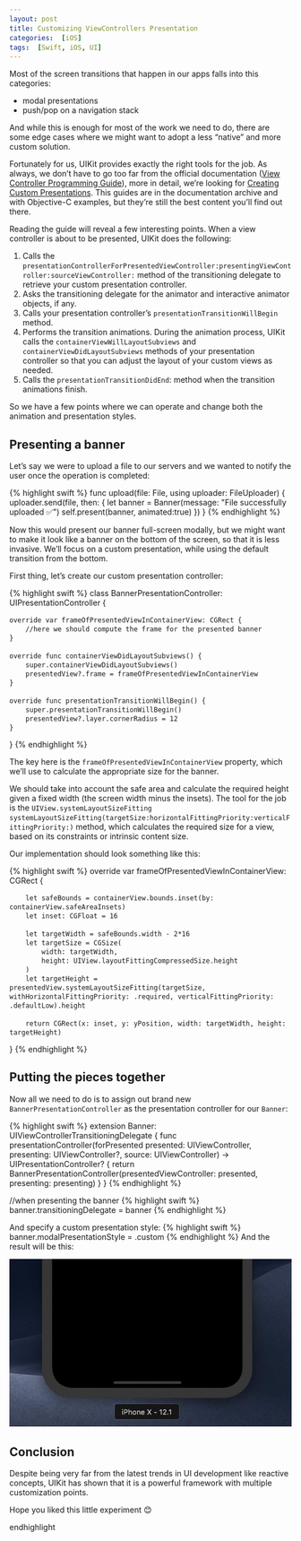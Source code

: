 ```yaml
---
layout: post
title: Customizing ViewControllers Presentation
categories:  [iOS]
tags:  [Swift, iOS, UI]
---
```


Most of the screen transitions that happen in our apps falls into this categories:
- modal presentations
- push/pop on a navigation stack

And while this is enough for most of the work we need to do, there are some edge cases where we might want to adopt a less “native” and more custom solution.

Fortunately for us, UIKit provides exactly the right tools for the job.
As always, we don’t have to go too far from the official documentation ([View Controller Programming Guide](https://developer.apple.com/library/archive/featuredarticles/ViewControllerPGforiPhoneOS/index.html#//apple_ref/doc/uid/TP40007457-CH2-SW1)), more in detail, we’re looking for [Creating Custom Presentations](https://developer.apple.com/library/archive/featuredarticles/ViewControllerPGforiPhoneOS/DefiningCustomPresentations.html#//apple_ref/doc/uid/TP40007457-CH25-SW1). This guides are in the documentation archive and with Objective-C examples, but they’re still the best content you’ll find out there.

Reading the guide will reveal a few interesting points. When a view controller is about to be presented, UIKit does the following:
 
1. Calls the `presentationControllerForPresentedViewController:presentingViewController:sourceViewController:` method of the transitioning delegate to retrieve your custom presentation controller.
2. Asks the transitioning delegate for the animator and interactive animator objects, if any.
3. Calls your presentation controller’s `presentationTransitionWillBegin` method.
4. Performs the transition animations. During the animation process, UIKit calls the `containerViewWillLayoutSubviews` and `containerViewDidLayoutSubviews` methods of your presentation controller so that you can adjust the layout of your custom views as needed.
5. Calls the `presentationTransitionDidEnd`: method when the transition animations finish.

So we have a few points where we can operate and change both the animation and presentation styles.

## Presenting a banner

Let’s say we were to upload a file to our servers and we wanted to notify the user once the operation is completed:

{% highlight swift %}
func upload(file: File, using uploader: FileUploader) {
    uploader.send(file, then: {
        let banner = Banner(message: "File successfully uploaded ✅")
        self.present(banner, animated:true)
    })
}
{% endhighlight %}

Now this would present our banner full-screen modally, but we might want to make it look like a banner on the bottom of the screen, so that it is less invasive.
We’ll focus on a custom presentation, while using the default transition from the bottom.

First thing, let’s create our custom presentation controller:

{% highlight swift %}
class BannerPresentationController: UIPresentationController {
  
    override var frameOfPresentedViewInContainerView: CGRect {
        //here we should compute the frame for the presented banner
    }
    
    override func containerViewDidLayoutSubviews() {
        super.containerViewDidLayoutSubviews()
        presentedView?.frame = frameOfPresentedViewInContainerView
    }
    
    override func presentationTransitionWillBegin() {
        super.presentationTransitionWillBegin()
        presentedView?.layer.cornerRadius = 12
    }
}
{% endhighlight %}

The key here is the `frameOfPresentedViewInContainerView` property, which we’ll use to calculate the appropriate size for the banner.

We should take into account the safe area and calculate the required height given a fixed width (the screen width minus the insets).
The tool for the job is the `UIView.systemLayoutSizeFitting`
`systemLayoutSizeFitting(targetSize:horizontalFittingPriority:verticalFittingPriority:)` method, which calculates the required size for a view, based on its constraints or intrinsic content size.

Our implementation should look something like this:

{% highlight swift %}
override var frameOfPresentedViewInContainerView: CGRect {
        
        let safeBounds = containerView.bounds.inset(by: containerView.safeAreaInsets)
        let inset: CGFloat = 16
        
        let targetWidth = safeBounds.width - 2*16
        let targetSize = CGSize(
            width: targetWidth,
            height: UIView.layoutFittingCompressedSize.height
        )
        let targetHeight = presentedView.systemLayoutSizeFitting(targetSize, withHorizontalFittingPriority: .required, verticalFittingPriority: .defaultLow).height
        
        return CGRect(x: inset, y: yPosition, width: targetWidth, height: targetHeight)
}
{% endhighlight %}

## Putting the pieces together

Now all we need to do is to assign out brand new `BannerPresentationController` as the presentation controller for our `Banner`:

{% highlight swift %}
extension Banner: UIViewControllerTransitioningDelegate {
	func presentationController(forPresented presented: UIViewController, presenting: UIViewController?, source: UIViewController) -&gt; UIPresentationController? {
        return BannerPresentationController(presentedViewController: presented, presenting: presenting)
    }
}
{% endhighlight %}

//when presenting the banner
{% highlight swift %}
banner.transitioningDelegate = banner
{% endhighlight %}

And specify a custom presentation style:
{% highlight swift %}
banner.modalPresentationStyle = .custom
{% endhighlight %}
And the result will be this:

![](/img/banner.gif)

## Conclusion

Despite being very far from the latest trends in UI development like reactive concepts, UIKit has shown that it is a powerful framework with multiple customization points.

Hope you liked this little experiment 😊

endhighlight